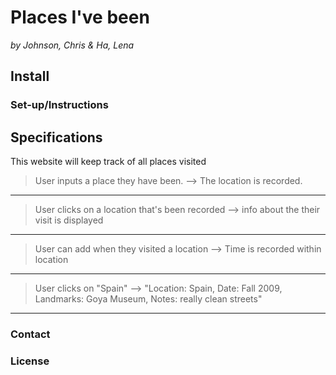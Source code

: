 # Places I've been
_by Johnson, Chris & Ha, Lena_

## Install

### Set-up/Instructions

## Specifications
This website will keep track of all places visited

> User inputs a place they have been. --> The location is recorded.
---
> User clicks on a location that's been recorded --> info about the their visit is displayed
---
> User can add when they visited a location --> Time is recorded within location
---
> User clicks on  "Spain" --> "Location: Spain, Date: Fall 2009, Landmarks: Goya Museum, Notes: really clean streets"
---

### Contact

### License
